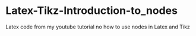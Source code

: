 # Latex-Tikz-Introduction-to_nodes
Latex code from my youtube tutorial no how to use nodes in Latex and Tikz
